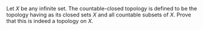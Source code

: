 Let $`X`$ be any infinite set. The countable-closed topology is defined to be the topology having as its closed sets $`X`$ and all countable subsets of $`X`$. Prove that this is indeed a topology on $`X`$.